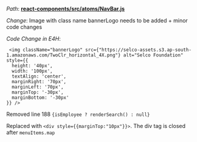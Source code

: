 *Path*: <b><ins>react-components/src/atoms/NavBar.js</b></ins>

*Change*: Image with class name bannerLogo needs to be added + minor code changes

*Code Change in E4H*:

```
 <img className="bannerLogo" src={"https://selco-assets.s3.ap-south-1.amazonaws.com/TwoClr_horizontal_4X.png"} alt="Selco Foundation" style={{
  height: '40px',
  width: '100px',
  textAlign: 'center',
  marginRight: '70px',
  marginLeft: '70px',
  marginTop: '-30px',
  marginBottom: '-30px'
}} />
```

Removed line 188 `{isEmployee ? renderSearch() : null}`

Replaced with `<div style={{marginTop:"10px"}}>`. The div tag is closed after `menuItems.map`

